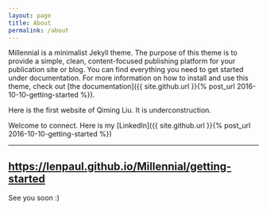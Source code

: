 ```yaml
---
layout: page
title: About
permalink: /about
---
```


Millennial is a minimalist Jekyll theme. The purpose of this theme is to provide a simple, clean, content-focused publishing platform for your publication site or blog. You can find everything you need to get started under documentation. For more information on how to install and use this theme, check out [the documentation]({{ site.github.url }}{% post_url 2016-10-10-getting-started %}).

Here is the first website of Qiming Liu. It is underconstruction.

Welcome to connect. Here is my [LinkedIn]({{ site.github.url }}{% post_url 2016-10-10-getting-started %})

---
https://lenpaul.github.io/Millennial/getting-started
---

See you soon :)
